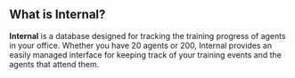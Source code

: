 ## What is Internal?  

__Internal__ is a database designed for tracking the training progress of agents in your office. Whether you have 20 agents or 200, Internal provides an easily managed interface for keeping track of your training events and the agents that attend them. 
